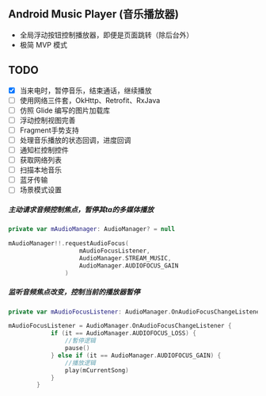## Android Music Player (音乐播放器)

- 全局浮动按钮控制播放器，即便是页面跳转（除后台外）
- 极简 MVP 模式

## TODO 
- [X] 当来电时，暂停音乐，结束通话，继续播放
- [ ] 使用网络三件套，OkHttp、Retrofit、RxJava
- [ ] 仿照 Glide 编写的图片加载库
- [ ] 浮动控制视图完善
- [ ] Fragment手势支持
- [ ] 处理音乐播放的状态回调，进度回调
- [ ] 通知栏控制控件
- [ ] 获取网络列表
- [ ] 扫描本地音乐
- [ ] 蓝牙传输
- [ ] 场景模式设置

##### 主动请求音频控制焦点，暂停其ta的多媒体播放
```kotlin
private var mAudioManager: AudioManager? = null

mAudioManager!!.requestAudioFocus(
                    mAudioFocusListener,
                    AudioManager.STREAM_MUSIC,
                    AudioManager.AUDIOFOCUS_GAIN
                )
```

##### 监听音频焦点改变，控制当前的播放器暂停
```kotlin
private var mAudioFocusListener: AudioManager.OnAudioFocusChangeListener? = null

mAudioFocusListener = AudioManager.OnAudioFocusChangeListener {
            if (it == AudioManager.AUDIOFOCUS_LOSS) {
                //暫停逻辑
                pause()
            } else if (it == AudioManager.AUDIOFOCUS_GAIN) {
                //播放逻辑
                play(mCurrentSong)
            }
        }
```
